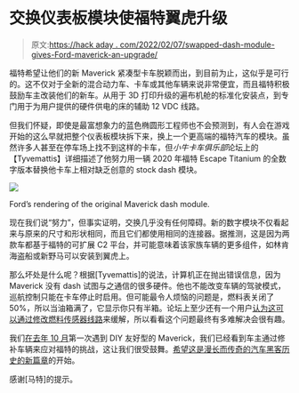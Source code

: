 # 交换仪表板模块使福特翼虎升级

> 原文:[https://hack aday . com/2022/02/07/swapped-dash-module-gives-Ford-maverick-an-upgrade/](https://hackaday.com/2022/02/07/swapped-dash-module-gives-ford-maverick-an-upgrade/)

福特希望让他们的新 Maverick 紧凑型卡车脱颖而出，到目前为止，这似乎是可行的。这不仅对于全新的混合动力车、卡车或其他车辆来说非常便宜，而且福特积极鼓励车主改装他们的新车。从用于 3D 打印升级的遍布机舱的标准化安装点，到专门用于为用户提供的硬件供电的床的辅助 12 VDC 线路。

但我们怀疑，即使是最富想象力的蓝色椭圆形工程师也不会预测到，有人会在游戏开始的这么早就把整个仪表板模块拆下来，换上一个更高端的福特汽车的模块。虽然许多人甚至在停车场上找不到这样的卡车，但*小牛卡车俱乐部*论坛上的【Tyvemattis】详细描述了他努力用一辆 2020 年福特 Escape Titanium 的全数字版本替换他卡车上相对缺乏创意的 stock dash 模块。

[![](../Images/3b618e9c16551811482fa3587ecc5008.png)](https://hackaday.com/wp-content/uploads/2022/02/mavdash_detail.jpg)

Ford’s rendering of the original Maverick dash module.

现在我们说“努力”，但事实证明，交换几乎没有任何障碍。新的数字模块不仅看起来与原来的尺寸和形状相同，而且它们都使用相同的连接器。据推测，这是因为两款车都基于福特的可扩展 C2 平台，并可能意味着该家族车辆的更多组件，如林肯海盗船或新野马可以安装到翼虎上。

那么坏处是什么呢？根据[Tyvemattis]的说法，计算机正在抛出错误信息，因为 Maverick 没有 dash 试图与之通信的很多硬件。他也不能改变车辆的驾驶模式，巡航控制只能在卡车停止时启用。但可能最令人烦恼的问题是，燃料表关闭了 50%，所以当油箱满了，它显示你只有半箱。论坛上至少还有一个用户[认为这可以通过修改燃料传感器线路](https://www.mavericktruckclub.com/forum/threads/full-digital-gauge-cluster-from-ford-escape-swap-into-maverick.9506/#post-192129)来缓解，所以看看这个问题最终有多难解决会很有趣。

我们[在去年 10 月](https://hackaday.com/2021/10/12/ford-maverick-welcomes-diy-spirit/)第一次遇到 DIY 友好型的 Maverick，我们已经看到车主通过修补车辆来应对福特的挑战，这让我们很受鼓舞。[希望这是漫长而传奇的汽车黑客历史的新篇章](https://hackaday.com/series_of_posts/how-to-get-into-cars/)的开始。

感谢[马特]的提示。